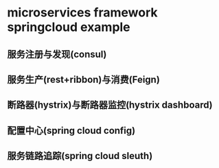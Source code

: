 # microservices framework springcloud example
## 服务注册与发现(consul)
## 服务生产(rest+ribbon)与消费(Feign)
## 断路器(hystrix)与断路器监控(hystrix dashboard)
## 配置中心(spring cloud config)
## 服务链路追踪(spring cloud sleuth)
